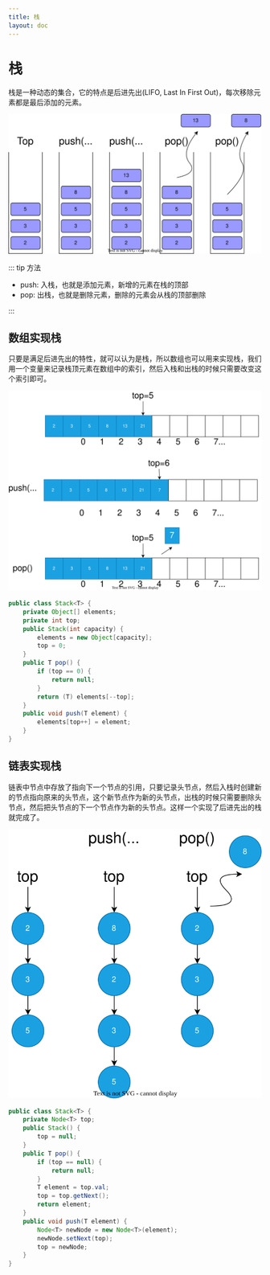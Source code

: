 ```yaml
---
title: 栈
layout: doc
---
```


# 栈

栈是一种动态的集合，它的特点是后进先出(LIFO, Last In First Out)，每次移除元素都是最后添加的元素。

![stack](images/stack/stack.drawio.svg)

::: tip 方法

- push: 入栈，也就是添加元素，新增的元素在栈的顶部
- pop: 出栈，也就是删除元素，删除的元素会从栈的顶部删除

:::

## 数组实现栈

只要是满足后进先出的特性，就可以认为是栈，所以数组也可以用来实现栈，我们用一个变量来记录栈顶元素在数组中的索引，然后入栈和出栈的时候只需要改变这个索引即可。

![stack-array](images/stack/stack-array.drawio.svg)

```java
public class Stack<T> {
    private Object[] elements;
    private int top;
    public Stack(int capacity) {
        elements = new Object[capacity];
        top = 0;
    }
    public T pop() {
        if (top == 0) {
            return null;
        }
        return (T) elements[--top];
    }
    public void push(T element) {
        elements[top++] = element;
    }
}
```

## 链表实现栈

链表中节点中存放了指向下一个节点的引用，只要记录头节点，然后入栈时创建新的节点指向原来的头节点，这个新节点作为新的头节点，出栈的时候只需要删除头节点，然后把头节点的下一个节点作为新的头节点。这样一个实现了后进先出的栈就完成了。

![stack-list](images/stack/stack-link.drawio.svg)

```java
public class Stack<T> {
    private Node<T> top;
    public Stack() {
        top = null;
    }
    public T pop() {
        if (top == null) {
            return null;
        }
        T element = top.val;
        top = top.getNext();
        return element;
    }
    public void push(T element) {
        Node<T> newNode = new Node<T>(element);
        newNode.setNext(top);
        top = newNode;
    }
}
```
